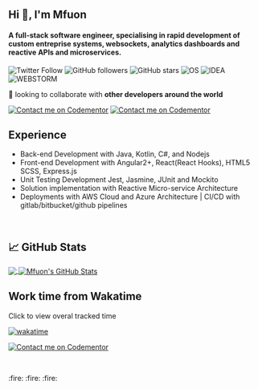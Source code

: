 ## Hi 👋, I'm Mfuon 

#### A full-stack software engineer, specialising in rapid development of custom entreprise systems, websockets, analytics dashboards and reactive APIs and microservices.

![Twitter Follow](https://img.shields.io/twitter/follow/mfuon?label=mfuon&logo=twitter&style=for-the-badge&logoColor=white&color=2bbc8a)
![GitHub followers](https://img.shields.io/github/followers/mfuon2?logo=GitHub&style=for-the-badge&logoColor=white&color=2bbc8a)
![GitHub stars](https://img.shields.io/github/stars/mfuon2?style=for-the-badge&logoColor=white&color=2bbc8a)
![OS](https://img.shields.io/badge/OS-Linux-informational?style=for-the-badge&logo=linux&logoColor=white&color=2bbc8a)
![IDEA](https://img.shields.io/badge/Editor-IntelliJ_IDEA-informational?style=for-the-badge&logo=intellij-idea&logoColor=white&color=2bbc8a)
![WEBSTORM](https://img.shields.io/badge/Editor-webstorm-informational?style=for-the-badge&logo=webstorm&logoColor=white&color=2bbc8a)

 :100:  looking to collaborate with **other developers around the world**
 
 [![Contact me on Codementor](https://www.codementor.io/m-badges/mfuon/im-a-cm-b.svg)](https://www.codementor.io/@mfuon?refer=badge)
 [![Contact me on Codementor](https://www.codementor.io/m-badges/mfuon/find-me-on-cm-b.svg)](https://www.codementor.io/@mfuon?refer=badge)
 
 ## Experience 
 
  - Back-end Development with Java, Kotlin, C#, and Nodejs 
  - Front-end Development with Angular2+, React(React Hooks), HTML5 SCSS, Express.js
  - Unit Testing Development  Jest, Jasmine, JUnit and Mockito 
  - Solution implementation with Reactive Micro-service Architecture 
  - Deployments with AWS Cloud and Azure Architecture | CI/CD with gitlab/bitbucket/github pipelines

<br />

## &#x1f4c8; GitHub Stats

<a href="https://githubmemory.com/@Mfuon2">
  <img align="center" src="https://github-readme-stats.vercel.app/api/top-langs/?username=Mfuon2&hide=php,javascript,html,CSS&title_color=ffffff&text_color=c9cacc&icon_color=2bbc8a&bg_color=1d1f21&langs_count=7&line_height=27&count_private=true" />
</a>
<a href="https://githubmemory.com/@Mfuon2">
  <img align="center" src="https://github-readme-stats.vercel.app/api?username=Mfuon2&show_icons=true&line_height=27&count_private=true&title_color=ffffff&text_color=c9cacc&icon_color=2bbc8a&bg_color=1d1f21" alt="Mfuon's GitHub Stats" />
</a>


## Work time from Wakatime

Click to view overal tracked time 

[![wakatime](https://wakatime.com/badge/user/a706ad3c-5a70-423d-a239-e0a6482a9ba0.svg)](https://wakatime.com/@a706ad3c-5a70-423d-a239-e0a6482a9ba0)

[![Contact me on Codementor](https://www.codementor.io/m-badges/mfuon/book-session.svg)](https://www.codementor.io/@mfuon?refer=badge)

<br>
<p align="left">
:fire: :fire: :fire:
</p>
